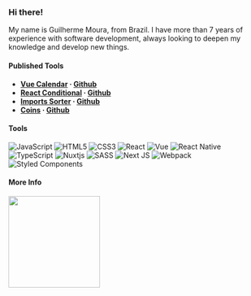### Hi there!
  
  My name is Guilherme Moura, from Brazil. I have more than 7 years of experience with software development, always looking to deepen my knowledge and develop new things.
  
  #### Published Tools
  
  - **[Vue Calendar](https://www.npmjs.com/package/@glhrmoura/vue-calendar) · [Github](https://github.com/glhrmoura/vue-calendar)**
  - **[React Conditional](https://www.npmjs.com/package/@glhrmoura/react-conditional) · [Github](https://github.com/glhrmoura/react-conditional)**
  - **[Imports Sorter](https://marketplace.visualstudio.com/items?itemName=glhrmoura.imports-sorter) · [Github](https://github.com/glhrmoura/imports-sorter)**
  - **[Coins](https://chrome.google.com/webstore/detail/coins/meebfpmdedodccopjbkcihiecpmiljml) · [Github](https://github.com/glhrmoura/coins)**
  
#### Tools
  
  ![JavaScript](https://img.shields.io/badge/javascript-%23323330.svg?style=for-the-badge&logo=javascript&logoColor=%23F7DF1E)
  ![HTML5](https://img.shields.io/badge/html5-%23E34F26.svg?style=for-the-badge&logo=html5&logoColor=white)
  ![CSS3](https://img.shields.io/badge/css3-%231572B6.svg?style=for-the-badge&logo=css3&logoColor=white)
  ![React](https://img.shields.io/badge/react-%2320232a.svg?style=for-the-badge&logo=react&logoColor=%2361DAFB)
  ![Vue](https://img.shields.io/badge/Vue-35495E?style=for-the-badge&logo=vuedotjs&logoColor=4FC08D)
  ![React Native](https://img.shields.io/badge/react_native-%2320232a.svg?style=for-the-badge&logo=react&logoColor=%2361DAFB)
  ![TypeScript](https://img.shields.io/badge/typescript-%23007ACC.svg?style=for-the-badge&logo=typescript&logoColor=white)
  ![Nuxtjs](https://img.shields.io/badge/Nuxt-002E3B?style=for-the-badge&logo=nuxtdotjs&logoColor=#00DC82)
  ![SASS](https://img.shields.io/badge/SASS-hotpink.svg?style=for-the-badge&logo=SASS&logoColor=white)
  ![Next JS](https://img.shields.io/badge/Next-black?style=for-the-badge&logo=next.js&logoColor=white)
  ![Webpack](https://img.shields.io/badge/webpack-%238DD6F9.svg?style=for-the-badge&logo=webpack&logoColor=black)
  ![Styled Components](https://img.shields.io/badge/styled--components-DB7093?style=for-the-badge&logo=styled-components&logoColor=white)
  
  #### More Info
  
  <div>
    <a href="https://github.com/glhrmoura">
    <img height="180em" src="https://github-readme-stats.zohan.tech/api/top-langs/?username=glhrmoura&layout=compact&langs_count=7&theme=dark"/>
  </div>
